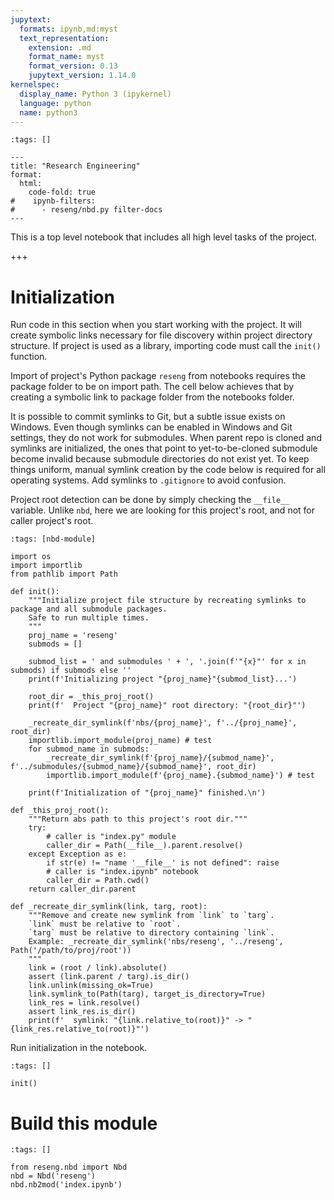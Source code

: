 ```yaml
---
jupytext:
  formats: ipynb,md:myst
  text_representation:
    extension: .md
    format_name: myst
    format_version: 0.13
    jupytext_version: 1.14.0
kernelspec:
  display_name: Python 3 (ipykernel)
  language: python
  name: python3
---
```


```{raw-cell}
:tags: []

---
title: "Research Engineering"
format:
  html: 
    code-fold: true
#    ipynb-filters:
#      - reseng/nbd.py filter-docs
---
```

This is a top level notebook that includes all high level tasks of the project.

+++

# Initialization

Run code in this section when you start working with the project.
It will create symbolic links necessary for file discovery within project directory structure.
If project is used as a library, importing code must call the `init()` function.

Import of project's Python package `reseng` from notebooks requires the package folder to be on import path.
The cell below achieves that by creating a symbolic link to package folder from the notebooks folder.

It is possible to commit symlinks to Git, but a subtle issue exists on Windows.
Even though symlinks can be enabled in Windows and Git settings, they do not work for submodules.
When parent repo is cloned and symlinks are initialized, the ones that point to yet-to-be-cloned submodule become invalid because submodule directories do not exist yet.
To keep things uniform, manual symlink creation by the code below is required for all operating systems.
Add symlinks to `.gitignore` to avoid confusion.

Project root detection can be done by simply checking the `__file__` variable.
Unlike `nbd`, here we are looking for this project's root, and not for caller project's root.

```{code-cell} ipython3
:tags: [nbd-module]

import os
import importlib
from pathlib import Path

def init():
    """Initialize project file structure by recreating symlinks to package and all submodule packages.
    Safe to run multiple times.
    """
    proj_name = 'reseng'
    submods = []
    
    submod_list = ' and submodules ' + ', '.join(f'"{x}"' for x in submods) if submods else ''
    print(f'Initializing project "{proj_name}"{submod_list}...')
    
    root_dir = _this_proj_root()
    print(f'  Project "{proj_name}" root directory: "{root_dir}"')
    
    _recreate_dir_symlink(f'nbs/{proj_name}', f'../{proj_name}', root_dir)
    importlib.import_module(proj_name) # test
    for submod_name in submods:
        _recreate_dir_symlink(f'{proj_name}/{submod_name}', f'../submodules/{submod_name}/{submod_name}', root_dir)
        importlib.import_module(f'{proj_name}.{submod_name}') # test
    
    print(f'Initialization of "{proj_name}" finished.\n')

def _this_proj_root():
    """Return abs path to this project's root dir."""
    try:
        # caller is "index.py" module
        caller_dir = Path(__file__).parent.resolve()
    except Exception as e:
        if str(e) != "name '__file__' is not defined": raise
        # caller is "index.ipynb" notebook
        caller_dir = Path.cwd()
    return caller_dir.parent

def _recreate_dir_symlink(link, targ, root):
    """Remove and create new symlink from `link` to `targ`.
    `link` must be relative to `root`.
    `targ` must be relative to directory containing `link`.
    Example: _recreate_dir_symlink('nbs/reseng', '../reseng', Path('/path/to/proj/root'))
    """
    link = (root / link).absolute()
    assert (link.parent / targ).is_dir()
    link.unlink(missing_ok=True)
    link.symlink_to(Path(targ), target_is_directory=True)
    link_res = link.resolve()
    assert link_res.is_dir()
    print(f'  symlink: "{link.relative_to(root)}" -> "{link_res.relative_to(root)}"')
```

Run initialization in the notebook.

```{code-cell} ipython3
:tags: []

init()
```

# Build this module

```{code-cell} ipython3
:tags: []

from reseng.nbd import Nbd
nbd = Nbd('reseng')
nbd.nb2mod('index.ipynb')
```
